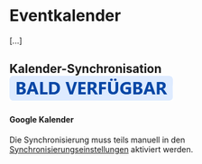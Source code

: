# Eventkalender

\[...]

## Kalender-Synchronisation ![](../.gitbook/assets/Badge-ComingSoon.png)

#### Google Kalender

Die Synchronisierung muss teils manuell in den [Synchronisierungseinstellungen](https://calendar.google.com/calendar/syncselect) aktiviert werden.
